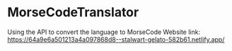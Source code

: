 # MorseCodeTranslator
Using the API to convert the language to MorseCode
Website link: https://64a9e6a501213a4a097868d8--stalwart-gelato-582b61.netlify.app/
